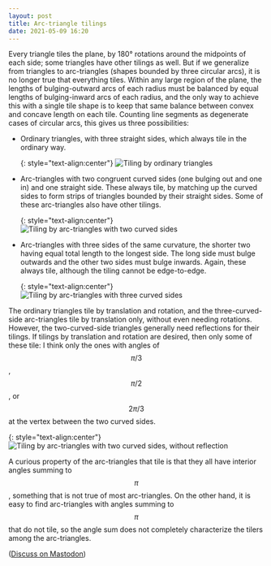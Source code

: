```yaml
---
layout: post
title: Arc-triangle tilings
date: 2021-05-09 16:20
---
```

Every triangle tiles the plane, by 180° rotations around the midpoints of each side; some triangles have other tilings as well. But if we generalize from triangles to arc-triangles (shapes bounded by three circular arcs), it is no longer true that everything tiles. Within any large region of the plane, the lengths of bulging-outward arcs of each radius must be balanced by equal lengths of bulging-inward arcs of each radius, and the only way to achieve this with a single tile shape is to keep that same balance between convex and concave length on each tile. Counting line segments as degenerate cases of circular arcs, this gives us three possibilities:

* Ordinary triangles, with three straight sides, which always tile in the ordinary way.

  {: style="text-align:center"}
![Tiling by ordinary triangles]({{site.baseurl}}/assets/2021/ordinary-triangle-tiling.svg)

* Arc-triangles with two congruent curved sides (one bulging out and one in) and one straight side. These always tile, by matching up the curved sides to form strips of triangles bounded by their straight sides. Some of these arc-triangles also have other tilings.

  {: style="text-align:center"}
![Tiling by arc-triangles with two curved sides]({{site.baseurl}}/assets/2021/wave-triangle-tiling.svg)

* Arc-triangles with three sides of the same curvature, the shorter two having equal total length to the longest side. The long side must bulge outwards and the other two sides must bulge inwards. Again, these always tile, although the tiling cannot be edge-to-edge.

  {: style="text-align:center"}
![Tiling by arc-triangles with three curved sides]({{site.baseurl}}/assets/2021/scale-triangle-tiling.svg)

The ordinary triangles tile by translation and rotation, and the three-curved-side arc-triangles tile by translation only, without even needing rotations. However, the two-curved-side triangles generally need reflections for their tilings. If tilings by translation and rotation are desired, then only some of these tile: I think only the ones with angles of $$\pi/3$$, $$\pi/2$$, or $$2\pi/3$$ at the vertex between the two curved sides.

{: style="text-align:center"}
![Tiling by arc-triangles with two curved sides, without reflection]({{site.baseurl}}/assets/2021/pinwheels.svg)

A curious property of the arc-triangles that tile is that they all have interior angles summing to $$\pi$$, something that is not true of most arc-triangles. On the other hand, it is easy to find arc-triangles with angles summing to $$\pi$$ that do not tile, so the angle sum does not completely characterize the tilers among the arc-triangles.

([Discuss on Mastodon](https://mathstodon.xyz/@11011110/106207851143984141))